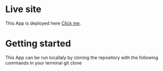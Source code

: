 # Live site
This App is deployed here [Click me](https://confident-booth-097556.netlify.app/).

# Getting started
This App can be run locallaly by cloning the repository with the following commands in your terminal
git clone 
